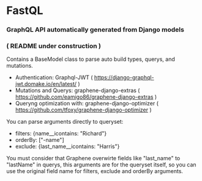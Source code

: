 # FastQL
### GraphQL API automatically generated from Django models
### ( README under construction )

Contains a BaseModel class to parse auto build types, querys, and mutations.

- Authentication: Graphql-JWT ( https://django-graphql-jwt.domake.io/en/latest/ )
- Mutations and Querys: graphene-django-extras ( https://github.com/eamigo86/graphene-django-extras )
- Queryng optimization with: graphene-django-optimizer ( https://github.com/tfoxy/graphene-django-optimizer )

You can parse arguments directly to queryset:

  - filters: {name__icontains: "Richard"}
  - orderBy: ["-name"]
  - exclude: {last_name__icontains: "Harris"}

  You must consider that Graphene overwirte fields like "last_name" to "lastName" in querys, this arguments are for the queryset itself, so you can use the original field name for filters, exclude and orderBy arguments.

